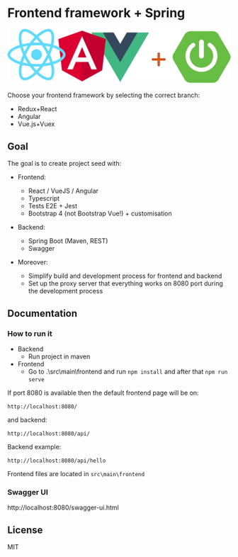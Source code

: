 # Frontend framework + Spring

![Logo](src/main/resources/seed.png)

Choose your frontend framework by selecting the correct branch:
* Redux+React
* Angular
* Vue.js+Vuex

## Goal

The goal is to create project seed with:

* Frontend:
    * React / VueJS / Angular
    * Typescript
    * Tests E2E + Jest
    * Bootstrap 4 (not Bootstrap Vue!) + customisation


* Backend:
    * Spring Boot (Maven, REST)
    * Swagger
    
    
* Moreover:
    * Simplify build and development process for frontend and backend
    * Set up the proxy server that everything works on 8080 port during the development process

## Documentation

### How to run it
* Backend
    * Run project in maven
* Frontend
    * Go to .\src\main\frontend and run `npm install` and after that `npm run serve`

If port 8080 is available then the default frontend page will be on:
```
http://localhost:8080/
```
and backend:
```
http://localhost:8080/api/
```
Backend example:
```
http://localhost:8080/api/hello
```

Frontend files are located in `src\main\frontend`

### Swagger UI
http://localhost:8080/swagger-ui.html

## License

MIT
